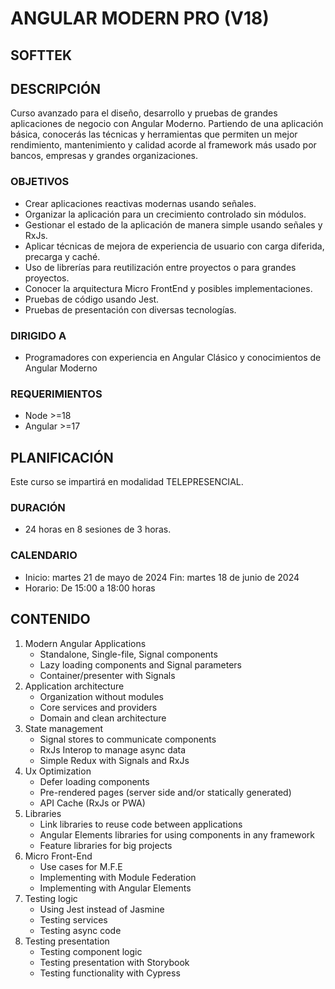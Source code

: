 # ANGULAR MODERN PRO (V18)

## SOFTTEK

## DESCRIPCIÓN

Curso avanzado para el diseño, desarrollo y pruebas de grandes aplicaciones de negocio con Angular Moderno.
Partiendo de una aplicación básica, conocerás las técnicas y herramientas que permiten un mejor rendimiento, mantenimiento y calidad acorde al framework más usado por bancos, empresas y grandes organizaciones.

### OBJETIVOS

- Crear aplicaciones reactivas modernas usando señales.
- Organizar la aplicación para un crecimiento controlado sin módulos.
- Gestionar el estado de la aplicación de manera simple usando señales y RxJs.
- Aplicar técnicas de mejora de experiencia de usuario con carga diferida, precarga y caché.
- Uso de librerías para reutilización entre proyectos o para grandes proyectos.
- Conocer la arquitectura Micro FrontEnd y posibles implementaciones.
- Pruebas de código usando Jest.
- Pruebas de presentación con diversas tecnologías.

### DIRIGIDO A

- Programadores con experiencia en Angular Clásico y conocimientos de Angular Moderno

### REQUERIMIENTOS

- Node >=18
- Angular >=17

## PLANIFICACIÓN

Este curso se impartirá en modalidad TELEPRESENCIAL.

### DURACIÓN

- 24 horas en 8 sesiones de 3 horas.

### CALENDARIO

- Inicio: martes 21 de mayo de 2024 Fin: martes 18 de junio de 2024
- Horario: De 15:00 a 18:00 horas

## CONTENIDO

1. Modern Angular Applications
   - Standalone, Single-file, Signal components
   - Lazy loading components and Signal parameters
   - Container/presenter with Signals
2. Application architecture
   - Organization without modules
   - Core services and providers
   - Domain and clean architecture
3. State management
   - Signal stores to communicate components
   - RxJs Interop to manage async data
   - Simple Redux with Signals and RxJs
4. Ux Optimization
   - Defer loading components
   - Pre-rendered pages (server side and/or statically generated)
   - API Cache (RxJs or PWA)
5. Libraries
   - Link libraries to reuse code between applications
   - Angular Elements libraries for using components in any framework
   - Feature libraries for big projects
6. Micro Front-End
   - Use cases for M.F.E
   - Implementing with Module Federation
   - Implementing with Angular Elements
7. Testing logic
   - Using Jest instead of Jasmine
   - Testing services
   - Testing async code
8. Testing presentation
   - Testing component logic
   - Testing presentation with Storybook
   - Testing functionality with Cypress

